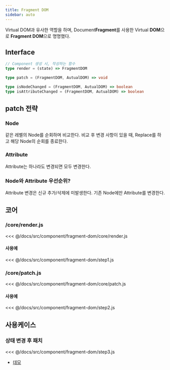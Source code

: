 ```yaml
---
title: Fragment DOM
sidebar: auto
---
```


Virtual DOM과 유사한 역할을 하며, Document**Fragment**를 사용한 Virtual **DOM**으로 **Fragment DOM**으로 명명했다.

## Interface
```ts
// Component 생성 시, 작성하는 함수
type render = (state) => FragmentDOM

type patch = (FragmentDOM, AutualDOM) => void

type isNodeChanged = (FragmentDOM, AutualDOM) => boolean
type isAttributeChanged = (FragmentDOM, AutualDOM) => boolean
```

## patch 전략
### Node
같은 레벨의 Node를 순회하며 비교한다. 비교 후 변경 사항이 있을 때, Replace를 하고 해당 Node의 순회를 종료한다.

### Attribute
Attribute는 하나라도 변경되면 모두 변경한다.

### Node와 Attribute 우선순위?
Attribute 변경은 신규 추가/삭제에 미발생한다. 기존 Node에만 Attribute를 변경한다.

## 코어
### /core/render.js
<<< @/docs/src/component/fragment-dom/core/render.js

#### 사용예
<<< @/docs/src/component/fragment-dom/step1.js

### /core/patch.js
<<< @/docs/src/component/fragment-dom/core/patch.js

#### 사용예
<<< @/docs/src/component/fragment-dom/step2.js

## 사용케이스
### 상태 변경 후 패치
<<< @/docs/src/component/fragment-dom/step3.js

- [데모](https://chodragon9.github.io/dragonjs/docs/src/component/fragment-dom/index.html)
